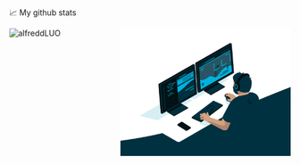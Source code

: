📈 My github stats
<p> <img align="left" src="https://github-readme-stats.vercel.app/api?username=alfreddLUO&show_icons=true&theme=gotham" height="228.75" alt="alfreddLUO" />
<img align="right" alt="GIF" src="code.gif" width="305" height="228.75" />
</p>

